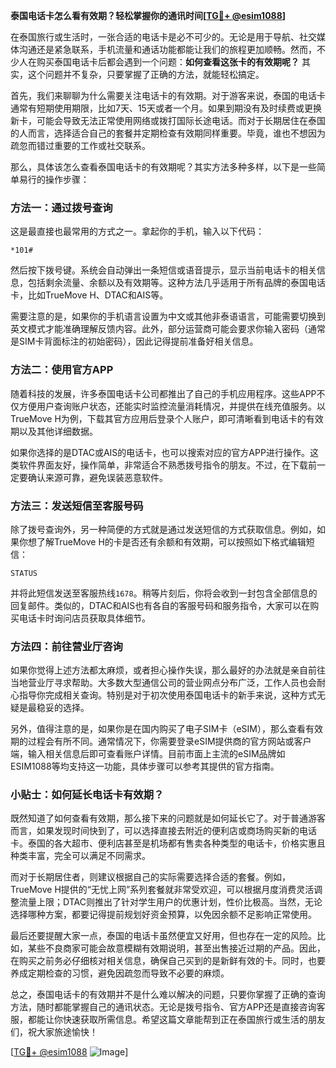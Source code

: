 **泰国电话卡怎么看有效期？轻松掌握你的通讯时间[[TG💪+ @esim1088](https://t.me/s/esim1088)]**

在泰国旅行或生活时，一张合适的电话卡是必不可少的。无论是用于导航、社交媒体沟通还是紧急联系，手机流量和通话功能都能让我们的旅程更加顺畅。然而，不少人在购买泰国电话卡后都会遇到一个问题：**如何查看这张卡的有效期呢？** 其实，这个问题并不复杂，只要掌握了正确的方法，就能轻松搞定。

首先，我们来聊聊为什么需要关注电话卡的有效期。对于游客来说，泰国的电话卡通常有短期使用期限，比如7天、15天或者一个月。如果到期没有及时续费或更换新卡，可能会导致无法正常使用网络或拨打国际长途电话。而对于长期居住在泰国的人而言，选择适合自己的套餐并定期检查有效期同样重要。毕竟，谁也不想因为疏忽而错过重要的工作或社交联系。

那么，具体该怎么查看泰国电话卡的有效期呢？其实方法多种多样，以下是一些简单易行的操作步骤：

### 方法一：通过拨号查询

这是最直接也最常用的方式之一。拿起你的手机，输入以下代码：

```
*101#
```

然后按下拨号键。系统会自动弹出一条短信或语音提示，显示当前电话卡的相关信息，包括剩余流量、余额以及有效期等。这种方法几乎适用于所有品牌的泰国电话卡，比如TrueMove H、DTAC和AIS等。

需要注意的是，如果你的手机语言设置为中文或其他非泰语语言，可能需要切换到英文模式才能准确理解反馈内容。此外，部分运营商可能会要求你输入密码（通常是SIM卡背面标注的初始密码），因此记得提前准备好相关信息。

### 方法二：使用官方APP

随着科技的发展，许多泰国电话卡公司都推出了自己的手机应用程序。这些APP不仅方便用户查询账户状态，还能实时监控流量消耗情况，并提供在线充值服务。以TrueMove H为例，下载其官方应用后登录个人账户，即可清晰看到电话卡的有效期以及其他详细数据。

如果你选择的是DTAC或AIS的电话卡，也可以搜索对应的官方APP进行操作。这类软件界面友好，操作简单，非常适合不熟悉拨号指令的朋友。不过，在下载前一定要确认来源可靠，避免误装恶意软件。

### 方法三：发送短信至客服号码

除了拨号查询外，另一种简便的方式就是通过发送短信的方式获取信息。例如，如果你想了解TrueMove H的卡是否还有余额和有效期，可以按照如下格式编辑短信：

```
STATUS
```

并将此短信发送至客服热线`1678`。稍等片刻后，你将会收到一封包含全部信息的回复邮件。类似的，DTAC和AIS也有各自的客服号码和服务指令，大家可以在购买电话卡时询问店员获取具体细节。

### 方法四：前往营业厅咨询

如果你觉得上述方法都太麻烦，或者担心操作失误，那么最好的办法就是亲自前往当地营业厅寻求帮助。大多数大型通信公司的营业网点分布广泛，工作人员也会耐心指导你完成相关查询。特别是对于初次使用泰国电话卡的新手来说，这种方式无疑是最稳妥的选择。

另外，值得注意的是，如果你是在国内购买了电子SIM卡（eSIM），那么查看有效期的过程会有所不同。通常情况下，你需要登录eSIM提供商的官方网站或客户端，输入相关信息后即可查看账户详情。目前市面上主流的eSIM品牌如ESIM1088等均支持这一功能，具体步骤可以参考其提供的官方指南。

### 小贴士：如何延长电话卡有效期？

既然知道了如何查看有效期，那么接下来的问题就是如何延长它了。对于普通游客而言，如果发现时间快到了，可以选择直接去附近的便利店或商场购买新的电话卡。泰国的各大超市、便利店甚至是机场都有售卖各种类型的电话卡，价格实惠且种类丰富，完全可以满足不同需求。

而对于长期居住者，则建议根据自己的实际需要选择合适的套餐。例如，TrueMove H提供的“无忧上网”系列套餐就非常受欢迎，可以根据月度消费灵活调整流量上限；DTAC则推出了针对学生用户的优惠计划，性价比极高。当然，无论选择哪种方案，都要记得提前规划好资金预算，以免因余额不足影响正常使用。

最后还要提醒大家一点，泰国的电话卡虽然便宜又好用，但也存在一定的风险。比如，某些不良商家可能会故意模糊有效期说明，甚至出售接近过期的产品。因此，在购买之前务必仔细核对相关信息，确保自己买到的是新鲜有效的卡。同时，也要养成定期检查的习惯，避免因疏忽而导致不必要的麻烦。

总之，泰国电话卡的有效期并不是什么难以解决的问题，只要你掌握了正确的查询方法，随时都能掌握自己的通讯状态。无论是拨号指令、官方APP还是直接咨询客服，都能让你快速获取所需信息。希望这篇文章能帮到正在泰国旅行或生活的朋友们，祝大家旅途愉快！

[[TG💪+ @esim1088](https://t.me/s/esim1088) ![Image](https://i.postimg.cc/4NQfJmqS/Snipaste-2025-05-13-00-14-12.png)]